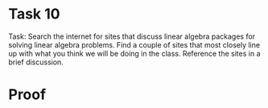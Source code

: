 # Task 10
 Task: Search the internet for sites that discuss linear algebra packages for solving linear algebra problems. Find a couple of sites that most closely line up with what you think we will be doing in the class. Reference the sites in a brief discussion. 

# Proof

